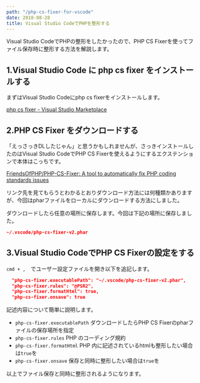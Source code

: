 ```yaml
---
path: "/php-cs-fixer-for-vscode"
date: 2018-08-28
title: Visual Studio CodeでPHPを整形する
---
```


Visual Studio CodeでPHPの整形をしたかったので、PHP CS Fixerを使ってファイル保存時に整形する方法を解説します。

## 1.Visual Studio Code に php cs fixer をインストールする

まずはVisual Studio Codeにphp cs fixerをインストールします。

[php cs fixer - Visual Studio Marketplace](https://marketplace.visualstudio.com/items?itemName=junstyle.php-cs-fixer)

## 2.PHP CS Fixer をダウンロードする

「えっさっきDLしたじゃん」と思うかもしれませんが、さっきインストールしたのはVisual Studio CodeでPHP CS Fixerを使えるようにするエクステンションで本体はこっちです。

[FriendsOfPHP/PHP-CS-Fixer: A tool to automatically fix PHP coding standards issues](https://github.com/FriendsOfPHP/PHP-CS-Fixer)

リンク先を見てもらうとわかるとおりダウンロード方法には何種類かありますが、今回はpharファイルをローカルにダウンロードする方法にしました。

ダウンロードしたら任意の場所に保存します。今回は下記の場所に保存しました。

```json
~/.vscode/php-cs-fixer-v2.phar
```

## 3.Visual Studio CodeでPHP CS Fixerの設定をする

`cmd + ,`　でユーザー設定ファイルを開き以下を追記します。

```json
  "php-cs-fixer.executablePath": "~/.vscode/php-cs-fixer-v2.phar",
  "php-cs-fixer.rules": "@PSR2",
  "php-cs-fixer.formatHtml": true,
  "php-cs-fixer.onsave": true
```

記述内容について簡単に説明します。

- `php-cs-fixer.executablePath` ダウンロードしたらPHP CS Fixerのpharファイルの保存場所を指定
- `php-cs-fixer.rules` PHP のコーディング規約
- `php-cs-fixer.formatHtml` PHP 内に記述されているhtmlも整形したい場合は`true`を
- `php-cs-fixer.onsave` 保存と同時に整形したい場合は`true`を

以上でファイル保存と同時に整形されるようになります。
